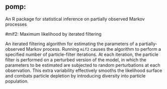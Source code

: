 ## pomp:
An R package for statistical inference on partially observed Markov processes

#mif2:
Maximum likelihood by iterated filtering

An iterated filtering algorithm for estimating the parameters of a partially-observed Markov process.
Running `mif2` causes the algorithm to perform a specified number of particle-filter iterations.
At each iteration, the particle filter is performed on a perturbed version of the model, in which the parameters to be estimated are subjected to random perturbations at each observation.
This extra variability effectively smooths the likelihood surface and combats particle depletion by introducing diversity into particle population.
